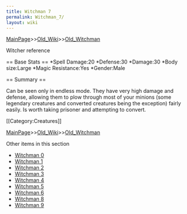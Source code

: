 ```yaml
---
title: Witchman 7
permalink: Witchman_7/
layout: wiki
---
```


[MainPage](/keeperrl_wiki/ "wikilink")>>[Old_Wiki](/keeperrl_wiki/Old_Wiki "wikilink")>>[Old_Witchman](/keeperrl_wiki/Old_Witchman "wikilink")

Witcher reference

== Base Stats ==
*Spell Damage:20
*Defense:30
*Damage:30
*Body size:Large
*Magic Resistance:Yes
*Gender:Male

== Summary ==

Can be seen only in endless mode. They have very high damage and defense, allowing them to plow through most of your minions (some legendary creatures and converted creatures being the exception) fairly easily. Is worth taking prisoner and attempting to convert. 

[[Category:Creatures]]

[MainPage](/keeperrl_wiki/ "wikilink")>>[Old_Wiki](/keeperrl_wiki/Old_Wiki "wikilink")>>[Old_Witchman](/keeperrl_wiki/Old_Witchman "wikilink")

Other items in this section
-    [Witchman 0](/keeperrl_wiki/Witchman_0 "wikilink")
-    [Witchman 1](/keeperrl_wiki/Witchman_1 "wikilink")
-    [Witchman 2](/keeperrl_wiki/Witchman_2 "wikilink")
-    [Witchman 3](/keeperrl_wiki/Witchman_3 "wikilink")
-    [Witchman 4](/keeperrl_wiki/Witchman_4 "wikilink")
-    [Witchman 5](/keeperrl_wiki/Witchman_5 "wikilink")
-    [Witchman 6](/keeperrl_wiki/Witchman_6 "wikilink")
-    [Witchman 8](/keeperrl_wiki/Witchman_8 "wikilink")
-    [Witchman 9](/keeperrl_wiki/Witchman_9 "wikilink")
